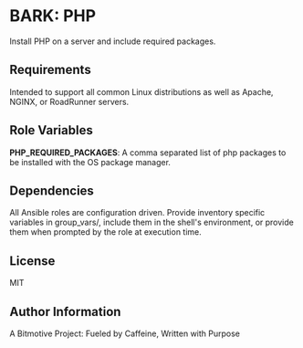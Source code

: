BARK: PHP
=========

Install PHP on a server and include required packages.

Requirements
------------

Intended to support all common Linux distributions as well as Apache, NGINX, or
RoadRunner servers.

Role Variables
--------------

**PHP_REQUIRED_PACKAGES**:
A comma separated list of php packages to be installed with the OS package 
manager.

Dependencies
------------

All Ansible roles are configuration driven. Provide inventory specific 
variables in group_vars/, include them in the shell's environment, or 
provide them when prompted by the role at execution time.


License
-------

MIT

Author Information
------------------

A Bitmotive Project: Fueled by Caffeine, Written with Purpose
